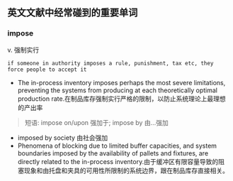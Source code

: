 ## 英文文献中经常碰到的重要单词
### impose
v. 强制实行

`if someone in authority imposes a rule, punishment, tax etc, they force people to accept it`

- The in-process inventory imposes perhaps the most severe limitations, preventing the systems from producing at each theoretically optimal production rate.在制品库存强制实行严格的限制，以防止系统理论上最理想的产出率

> 短语: impose on/upon 强加于; impose by 由...强加

-  imposed by society 由社会强加
-  Phenomena of blocking due to limited buffer capacities, and system boundaries imposed by the availability of pallets and fixtures, are directly related to the in-process inventory.由于缓冲区有限容量导致的阻塞现象和由托盘和夹具的可用性所限制的系统边界，跟在制品库存直接相关。